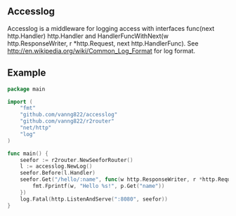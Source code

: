 ## Accesslog

Accesslog is a middleware for logging access with interfaces func(next http.Handler) http.Handler and HandlerFuncWithNext(w http.ResponseWriter, r *http.Request, next http.HandlerFunc). See http://en.wikipedia.org/wiki/Common_Log_Format for log format.

## Example

```go	
package main

import (
	"fmt"
	"github.com/vanng822/accesslog"
	"github.com/vanng822/r2router"
	"net/http"
	"log"
)

func main() {
	seefor := r2router.NewSeeforRouter()
	l := accesslog.NewLog()
	seefor.Before(l.Handler)
	seefor.Get("/hello/:name", func(w http.ResponseWriter, r *http.Request, p r2router.Params) {
		fmt.Fprintf(w, "Hello %s!", p.Get("name"))
	})
	log.Fatal(http.ListenAndServe(":8080", seefor))
}
```	

